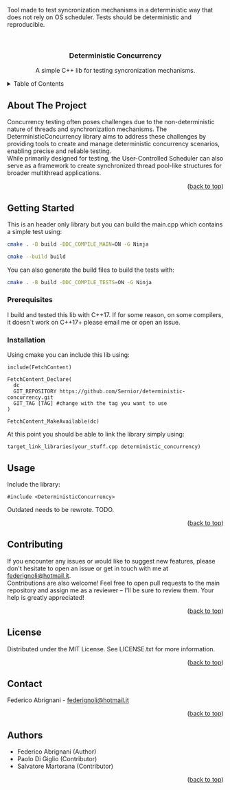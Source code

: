 Tool made to test syncronization mechanisms in a deterministic way that does not rely on OS scheduler.
Tests should be deterministic and reproducible.


<a name="readme-top"></a>



<br />
<div align="center">

<h3 align="center">Deterministic Concurrency</h3>

  <p align="center">
    A simple C++ lib for testing syncronization mechanisms.
  </p>
</div>


<details>
  <summary>Table of Contents</summary>
  <ol>
    <li>
      <a href="#about-the-project">About The Project</a>
    </li>
    <li>
      <a href="#getting-started">Getting Started</a>
      <ul>
        <li><a href="#prerequisites">Prerequisites</a></li>
        <li><a href="#installation">Installation</a></li>
      </ul>
    </li>
    <li><a href="#usage">Usage</a></li>
    <li><a href="#contributing">Contributing</a></li>
    <li><a href="#license">License</a></li>
    <li><a href="#contact">Contact</a></li>
    <li><a href="#acknowledgments">Authors</a></li>
  </ol>
</details>

## About The Project

Concurrency testing often poses challenges due to the non-deterministic nature of threads and synchronization mechanisms. The DeterministicConcurrency library aims to address these challenges by providing tools to create and manage deterministic concurrency scenarios, enabling precise and reliable testing.<br />
While primarily designed for testing, the User-Controlled Scheduler can also serve as a framework to create synchronized thread pool-like structures for broader multithread applications.

<p align="right">(<a href="#readme-top">back to top</a>)</p>

## Getting Started

This is an header only library but you can build the main.cpp which contains a simple test using:

   ```sh
   cmake . -B build -DDC_COMPILE_MAIN=ON -G Ninja
   ```

   ```sh
   cmake --build build
   ```

You can also generate the build files to build the tests with:
   ```sh
   cmake . -B build -DDC_COMPILE_TESTS=ON -G Ninja
   ```


### Prerequisites

I build and tested this lib with C++17.
If for some reason, on some compilers, it doesn`t work on C++17+ please email me or open an issue.

### Installation

Using cmake you can include this lib using:
```
include(FetchContent)

FetchContent_Declare(
  dc
  GIT_REPOSITORY https://github.com/Sernior/deterministic-concurrency.git
  GIT_TAG [TAG] #change with the tag you want to use
)

FetchContent_MakeAvailable(dc)
```

At this point you should be able to link the library simply using:
```
target_link_libraries(your_stuff.cpp deterministic_concurrency)
```

## Usage

Include the library:
```
#include <DeterministicConcurrency>
```
Outdated needs to be rewrote. TODO.
<p align="right">(<a href="#readme-top">back to top</a>)</p>


## Contributing

If you encounter any issues or would like to suggest new features, please don't hesitate to open an issue or get in touch with me at federignoli@hotmail.it.<br />Contributions are also welcome! Feel free to open pull requests to the main repository and assign me as a reviewer – I'll be sure to review them. Your help is greatly appreciated!

<p align="right">(<a href="#readme-top">back to top</a>)</p>


## License

Distributed under the MIT License. See LICENSE.txt for more information.

<p align="right">(<a href="#readme-top">back to top</a>)</p>


## Contact

Federico Abrignani - federignoli@hotmail.it

<p align="right">(<a href="#readme-top">back to top</a>)</p>


## Authors

* Federico Abrignani (Author)
* Paolo Di Giglio (Contributor)
* Salvatore Martorana (Contributor)

<p align="right">(<a href="#readme-top">back to top</a>)</p>